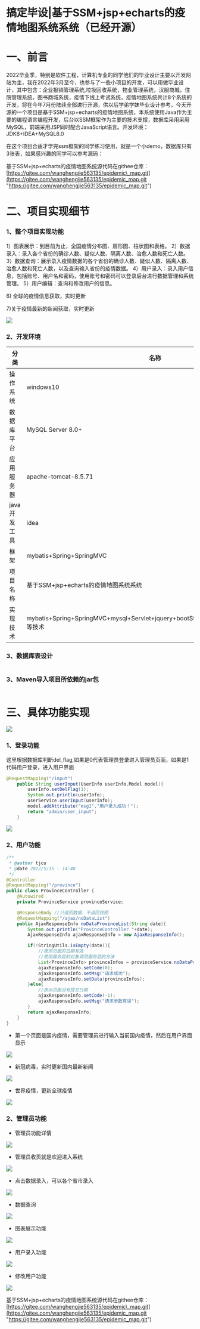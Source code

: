 # 搞定毕设|基于SSM+jsp+echarts的疫情地图系统系统（已经开源）

# 一、前言

&#x20;  2022毕业季，特别是软件工程，计算机专业的同学他们的毕业设计主要以开发网站为主，我在2022年3月至今，也参与了一些小项目的开发，可以用做毕业设计，其中包含：企业报销管理系统,垃圾回收系统，物业管理系统，汉服商城，住院管理系统，图书商城系统，疫情下线上考试系统，疫情地图系统共计8个系统的开发，将在今年7月份陆续全部进行开源，供以后学弟学妹毕业设计参考，今天开源的一个项目是基于SSM+jsp+echarts的疫情地图系统，本系统使用Java作为主要的编程语言编程开发，后台以SSM框架作为主要的技术支撑，数据库采用采用MySQL，前端采用JSP同时配合JavaScript语言。开发环境：JDK8+IDEA+MySQL8.0

在这个项目合适才学完ssm框架的同学练习使用，就是一个小demo，数据库只有3张表，如果感兴趣的同学可以参考源码：

基于SSM+jsp+echarts的疫情地图系统源代码在githee仓库：[https://gitee.com/wanghengjie563135/epidemic\_map.git](https://gitee.com/wanghengjie563135/epidemic_map.git "https://gitee.com/wanghengjie563135/epidemic_map.git")

# 二、项目实现细节

### 1、整个项目实现功能

1）图表展示：到目前为止，全国疫情分布图、扇形图、柱状图和表格。
2）数据录入：录入各个省份的确诊人数、疑似人数、隔离人数、治愈人数和死亡人数。
3）数据查询：展示录入疫情数据的各个省份的确诊人数、疑似人数、隔离人数、治愈人数和死亡人数，以及查询输入省份的疫情数据。
4）用户录入：录入用户信息，包括账号、用户名和密码，使用账号和密码可以登录后台进行数据管理和系统管理。
5）用户编辑：查询和修改用户的信息。

6\) 全球的疫情信息获取，实时更新

7\)关于疫情最新的新闻获取，实时更新

![](https://csdn-image.oss-cn-beijing.aliyuncs.com/img/image_V6_9-yMB12.png)

### 2、开发环境

| **分类**     | **名称**                                                     | **语种** |
| ------------ | ------------------------------------------------------------ | -------- |
| 操作系统     | windows10                                                    | 简体中文 |
| 数据库平台   | MySQL Server 8.0+                                            |          |
| 应用服务器   | apache-tomcat-8.5.71                                         |          |
| java开发工具 | idea                                                         |          |
| 框架         | mybatis+Spring+SpringMVC                                     |          |
| 项目名称     | 基于SSM+jsp+echarts的疫情地图系统系统                        |          |
| 实现技术     | mybatis+Spring+SpringMVC+mysql+Servlet+jquery+bootStrap+js+Maven+tomcat+echarts等技术 |          |

### 3、数据库表设计

```sql

```

### 3、Maven导入项目所依赖的jar包

```xml

```

# 三、具体功能实现

![](https://csdn-image.oss-cn-beijing.aliyuncs.com/img/image_H8tf6H44xO.png)

### 1、登录功能

这里根据数据库判断del\_flag,如果是0代表管理员登录进入管理员页面，如果是1代码用户登录，进入用户界面

```java
@RequestMapping("/input")
    public String userInput(UserInfo userInfo,Model model){
        userInfo.setDelFlag(1);
        System.out.println(userInfo);
        userService.userInput(userInfo);
        model.addAttribute("msg1","用户录入成功！");
        return "admin/user_input";
    }
```

![](https://csdn-image.oss-cn-beijing.aliyuncs.com/img/image_yC6B-FNbKB.png)

### 2、用户功能

```java
/**
 * @author tjcu
 * @date 2022/5/15 - 14:48
 */
@Controller
@RequestMapping("/province")
public class ProvinceController {
    @Autowired
    private ProvinceService provinceService;

    @ResponseBody //只返回数据，不返回视图
    @RequestMapping("/ajax/noDataList")
    public AjaxResponseInfo noDataProvinceList(String date){
        System.out.println("ProvinceController "+date);
        AjaxResponseInfo ajaxResponseInfo = new AjaxResponseInfo();

        if(!StringUtils.isEmpty(date)){
            //表示页面的日期有效
            //使用服务层的对象调用服务层的方法
            List<ProvinceInfo> provinceInfos = provinceService.noDataProvinceList(date);
            ajaxResponseInfo.setCode(0);
            ajaxResponseInfo.setMsg("请求成功");
            ajaxResponseInfo.setData(provinceInfos);
        }else{
            //表示页面没有提交日期
            ajaxResponseInfo.setCode(-1);
            ajaxResponseInfo.setMsg("请求参数有误");
        }
        return ajaxResponseInfo;
    }
}
```

*   第一个页面是国内疫情，需要管理员进行输入当前国内疫情，然后在用户界面显示

![](https://csdn-image.oss-cn-beijing.aliyuncs.com/img/image_ortWOG0DCL.png)

*   新冠病毒，实时更新国内最新新闻

![](https://csdn-image.oss-cn-beijing.aliyuncs.com/img/image_YDt1Aqfb7e.png)

*   世界疫情，更新全球疫情

![](https://csdn-image.oss-cn-beijing.aliyuncs.com/img/image_812hHeZEhn.png)

### 2、管理员功能

*   管理员功能详情

![](https://csdn-image.oss-cn-beijing.aliyuncs.com/img/image_vBi3rHfELG.png)

*   管理员收页就是欢迎进入系统

![](https://csdn-image.oss-cn-beijing.aliyuncs.com/img/image_QreYtNuiPL.png)

*   点击数据录入，可以各个省市录入

![](https://csdn-image.oss-cn-beijing.aliyuncs.com/img/image_Ls88gVeeBX.png)

*   数据查询

![](https://csdn-image.oss-cn-beijing.aliyuncs.com/img/image_s0UcNcChsn.png)

*   图表展示功能

![](https://csdn-image.oss-cn-beijing.aliyuncs.com/img/image_qdLthsPUZY.png)

*   用户录入功能

![](https://csdn-image.oss-cn-beijing.aliyuncs.com/img/image_6HKLAHjd3G.png)

*   修改用户功能

![](https://csdn-image.oss-cn-beijing.aliyuncs.com/img/image_n4kqjLHtc4.png)

基于SSM+jsp+echarts的疫情地图系统源代码在githee仓库：[https://gitee.com/wanghengjie563135/epidemic\_map.git](https://gitee.com/wanghengjie563135/epidemic_map.git "https://gitee.com/wanghengjie563135/epidemic_map.git")
